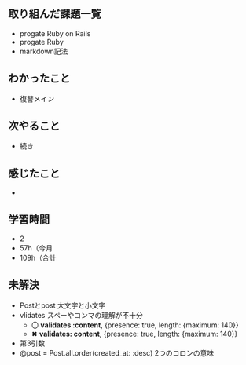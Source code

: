 ## 取り組んだ課題一覧
- progate Ruby on Rails
- progate Ruby
- markdown記法
## わかったこと
- 復讐メイン
## 次やること
- 続き
## 感じたこと
- 
## 学習時間
- 2
- 57h（今月
- 109h（合計

## 未解決
- Postとpost 大文字と小文字
- vlidates スペーやコンマの理解が不十分
  - 〇 **validates :content**, {presence: true, length: {maximum: 140}}
  - ✖ **validates: content**, {presence: true, length: {maximum: 140}}
- 第3引数
- @post = Post.all.order(created_at: :desc) 2つのコロンの意味
